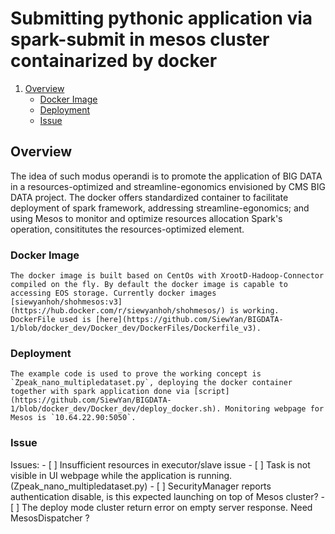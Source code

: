 # Submitting pythonic application via spark-submit in mesos cluster containarized by docker

1. [Overview](#Overview)
   * [Docker Image](#DockerImage)
   * [Deployment](#Deployment)
   * [Issue](#Issue)

## Overview

   The idea of such modus operandi is to promote the application of BIG DATA in a resources-optimized and streamline-egonomics envisioned by CMS BIG DATA project. The docker offers standardized container to facilitate deployment of spark framework, addressing streamline-egonomics; and using Mesos to monitor and optimize resources allocation Spark's operation, consititutes the resources-optimized element.

### Docker Image

    The docker image is built based on CentOs with XrootD-Hadoop-Connector compiled on the fly. By default the docker image is capable to accessing EOS storage. Currently docker images [siewyanhoh/shohmesos:v3](https://hub.docker.com/r/siewyanhoh/shohmesos/) is working. DockerFile used is [here](https://github.com/SiewYan/BIGDATA-1/blob/docker_dev/Docker_dev/DockerFiles/Dockerfile_v3).

### Deployment

    The example code is used to prove the working concept is `Zpeak_nano_multipledataset.py`, deploying the docker container together with spark application done via [script](https://github.com/SiewYan/BIGDATA-1/blob/docker_dev/Docker_dev/deploy_docker.sh). Monitoring webpage for Mesos is `10.64.22.90:5050`.

### Issue

Issues:
    - [ ] Insufficient resources in executor/slave issue
    - [ ] Task is not visible in UI webpage while the application is running. (Zpeak_nano_multipledataset.py)
    - [ ] SecurityManager reports authentication disable, is this expected launching on top of Mesos cluster?
    - [ ] The deploy mode cluster return error on empty server response. Need MesosDispatcher ? 